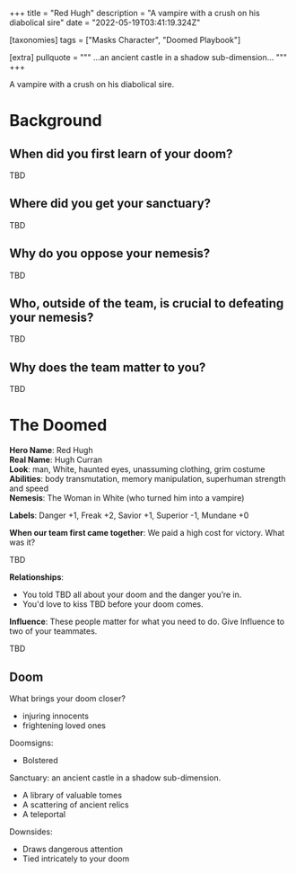 +++
title = "Red Hugh"
description = "A vampire with a crush on his diabolical sire"
date = "2022-05-19T03:41:19.324Z"

[taxonomies]
tags = ["Masks Character", "Doomed Playbook"]

[extra]
pullquote = """
...an ancient castle in a shadow sub-dimension...
"""
+++

A vampire with a crush on his diabolical sire.

<!-- more -->

# Background

## When did you first learn of your doom?
TBD

## Where did you get your sanctuary?
TBD

## Why do you oppose your nemesis?
TBD

## Who, outside of the team, is crucial to defeating your nemesis?
TBD

## Why does the team matter to you? 
TBD

# The Doomed
**Hero Name**: Red Hugh  
**Real Name**: Hugh Curran  
**Look**: man, White, haunted eyes, unassuming clothing, grim costume  
**Abilities**: body transmutation, memory manipulation, superhuman strength and speed  
**Nemesis**: The Woman in White (who turned him into a vampire)

**Labels**: Danger +1, Freak +2, Savior +1, Superior -1, Mundane +0

**When our team first came together**: We paid a high cost for victory. What was it?

TBD

**Relationships**:
- You told TBD all about your doom and the danger you’re in.
- You'd love to kiss TBD before your doom comes.

**Influence**: These people matter for what you need to do. Give Influence to two of your teammates.

TBD

## Doom

What brings your doom closer?
- injuring innocents
- frightening loved ones

Doomsigns:
- Bolstered

Sanctuary: an ancient castle in a shadow sub-dimension.
- A library of valuable tomes
- A scattering of ancient relics
- A teleportal

Downsides:
- Draws dangerous attention
- Tied intricately to your doom